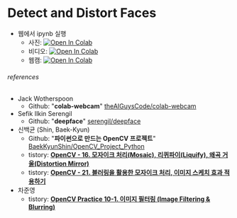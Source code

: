 # Detect and Distort Faces

- 웹에서 ipynb 실행
  - 사진: [![Open In Colab](https://colab.research.google.com/assets/colab-badge.svg)](https://colab.research.google.com/github/shhommychon/detect-and-distort-faces-voila/blob/main/_colab_pic/infer_pic.ipynb)
  - 비디오: [![Open In Colab](https://colab.research.google.com/assets/colab-badge.svg)](https://colab.research.google.com/github/shhommychon/detect-and-distort-faces-voila/blob/main/_colab_vid/infer_vid.ipynb)
  - 웹캠: [![Open In Colab](https://colab.research.google.com/assets/colab-badge.svg)](https://colab.research.google.com/github/shhommychon/detect-and-distort-faces-voila/blob/main/_colab_cam/infer_cam.ipynb)


###### references

- Jack Wotherspoon
  - Github: "**colab-webcam**" [theAIGuysCode/colab-webcam](https://github.com/theAIGuysCode/colab-webcam)
- Sefik Ilkin Serengil
  - Github: "**deepface**" [serengil/deepface](https://github.com/serengil/deepface)
- 신백균 (Shin, Baek-Kyun)
  - Github: "**파이썬으로 만드는 OpenCV 프로젝트**" [BaekKyunShin/OpenCV_Project_Python](https://github.com/BaekKyunShin/OpenCV_Project_Python)
  - tistory: [**OpenCV - 16. 모자이크 처리(Mosaic), 리퀴파이(Liquify), 왜곡 거울(Distortion Mirror)**](https://bkshin.tistory.com/entry/OpenCV-16-%EB%AA%A8%EC%9E%90%EC%9D%B4%ED%81%AC-%EC%B2%98%EB%A6%ACMosaic-%EB%A6%AC%ED%80%B4%ED%8C%8C%EC%9D%B4Liquify-%EC%99%9C%EA%B3%A1-%EA%B1%B0%EC%9A%B8Distortion-Mirror)
  - tistory: [**OpenCV - 21. 블러링을 활용한 모자이크 처리, 이미지 스케치 효과 적용하기**](https://bkshin.tistory.com/entry/OpenCV-21-%EB%B8%94%EB%9F%AC%EB%A7%81%EC%9D%84-%ED%99%9C%EC%9A%A9%ED%95%9C-%EB%AA%A8%EC%9E%90%EC%9D%B4%ED%81%AC-%EC%B2%98%EB%A6%AC-%EC%9D%B4%EB%AF%B8%EC%A7%80-%EC%8A%A4%EC%BC%80%EC%B9%98-%ED%9A%A8%EA%B3%BC-%EC%A0%81%EC%9A%A9%ED%95%98%EA%B8%B0)
- 차준영
  - tistory: [**OpenCV Practice 10-1. 이미지 필터링 \(Image Filtering & Blurring\)**](https://dsbook.tistory.com/194)

